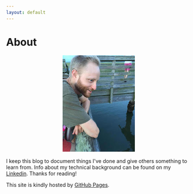 ```yaml
---
layout: default
---
```


# About

<p align="center"><img src="me.jpg"></p>

I keep this blog to document things I've done and give others something to learn from.  Info about my technical background can be found on my [Linkedin](https://www.linkedin.com/in/andrew-august
).  Thanks for reading!

This site is kindly hosted by [GitHub Pages](https://pages.github.com).

